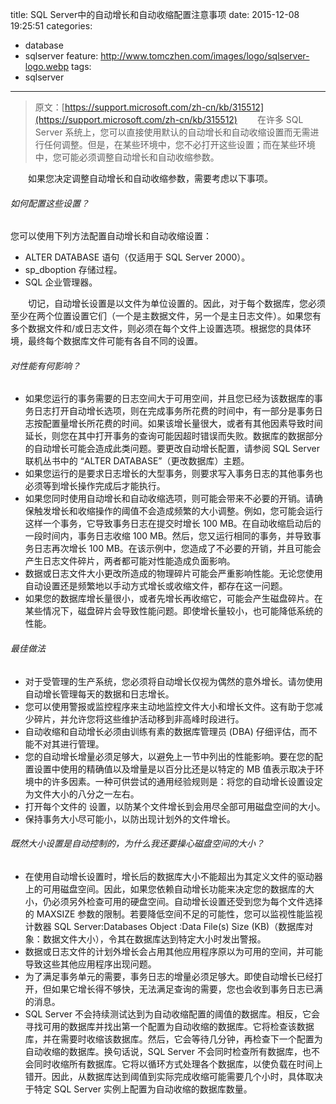 title: SQL Server中的自动增长和自动收缩配置注意事项
date: 2015-12-08 19:25:51
categories: 
  - database
  - sqlserver
feature: http://www.tomczhen.com/images/logo/sqlserver-logo.webp
tags: 
  - sqlserver
---
>原文：[https://support.microsoft.com/zh-cn/kb/315512](https://support.microsoft.com/zh-cn/kb/315512)
　　在许多 SQL Server 系统上，您可以直接使用默认的自动增长和自动收缩设置而无需进行任何调整。但是，在某些环境中，您不必打开这些设置；而在某些环境中，您可能必须调整自动增长和自动收缩参数。

　　如果您决定调整自动增长和自动收缩参数，需要考虑以下事项。

###### 如何配置这些设置？
您可以使用下列方法配置自动增长和自动收缩设置：

* ALTER DATABASE 语句（仅适用于 SQL Server 2000）。
* sp_dboption 存储过程。
* SQL 企业管理器。

　　切记，自动增长设置是以文件为单位设置的。因此，对于每个数据库，您必须至少在两个位置设置它们（一个是主数据文件，另一个是主日志文件）。如果您有多个数据文件和/或日志文件，则必须在每个文件上设置选项。根据您的具体环境，最终每个数据库文件可能有各自不同的设置。

<!-- more -->

###### 对性能有何影响？
* 如果您运行的事务需要的日志空间大于可用空间，并且您已经为该数据库的事务日志打开自动增长选项，则在完成事务所花费的时间中，有一部分是事务日志按配置量增长所花费的时间。如果该增长量很大，或者有其他因素导致时间延长，则您在其中打开事务的查询可能因超时错误而失败。数据库的数据部分的自动增长可能会造成此类问题。要更改自动增长配置，请参阅 SQL Server 联机丛书中的 “ALTER DATABASE”（更改数据库）主题。
* 如果您运行的是要求日志增长的大型事务，则要求写入事务日志的其他事务也必须等到增长操作完成后才能执行。
* 如果您同时使用自动增长和自动收缩选项，则可能会带来不必要的开销。请确保触发增长和收缩操作的阈值不会造成频繁的大小调整。例如，您可能会运行这样一个事务，它导致事务日志在提交时增长 100 MB。在自动收缩启动后的一段时间内，事务日志收缩 100 MB。然后，您又运行相同的事务，并导致事务日志再次增长 100 MB。在该示例中，您造成了不必要的开销，并且可能会产生日志文件碎片，两者都可能对性能造成负面影响。
* 数据或日志文件大小更改所造成的物理碎片可能会严重影响性能。无论您使用自动设置还是频繁地以手动方式增长或收缩文件，都存在这一问题。
* 如果您的数据库增长量很小，或者先增长再收缩它，可能会产生磁盘碎片。在某些情况下，磁盘碎片会导致性能问题。即使增长量较小，也可能降低系统的性能。
###### 最佳做法
* 对于受管理的生产系统，您必须将自动增长仅视为偶然的意外增长。请勿使用自动增长管理每天的数据和日志增长。
* 您可以使用警报或监控程序来主动地监控文件大小和增长文件。这有助于您减少碎片，并允许您将这些维护活动移到非高峰时段进行。
* 自动收缩和自动增长必须由训练有素的数据库管理员 (DBA) 仔细评估，而不能不对其进行管理。
* 您的自动增长增量必须足够大，以避免上一节中列出的性能影响。要在您的配置设置中使用的精确值以及增量是以百分比还是以特定的 MB 值表示取决于环境中的许多因素。一种可供尝试的通用经验规则是：将您的自动增长设置设定为文件大小的八分之一左右。
* 打开每个文件的 <MAXSIZE> 设置，以防某个文件增长到会用尽全部可用磁盘空间的大小。
* 保持事务大小尽可能小，以防出现计划外的文件增长。
###### 既然大小设置是自动控制的，为什么我还要操心磁盘空间的大小？
* 在使用自动增长设置时，增长后的数据库大小不能超出为其定义文件的驱动器上的可用磁盘空间。因此，如果您依赖自动增长功能来决定您的数据库的大小，仍必须另外检查可用的硬盘空间。自动增长设置还受到您为每个文件选择的 MAXSIZE 参数的限制。若要降低空间不足的可能性，您可以监视性能监视计数器 SQL Server:Databases Object :Data File(s) Size (KB)（数据库对象：数据文件大小），令其在数据库达到特定大小时发出警报。
* 数据或日志文件的计划外增长会占用其他应用程序原以为可用的空间，并可能导致这些其他应用程序出现问题。
* 为了满足事务单元的需要，事务日志的增量必须足够大。即使自动增长已经打开，但如果它增长得不够快，无法满足查询的需要，您也会收到事务日志已满的消息。
* SQL Server 不会持续测试达到为自动收缩配置的阈值的数据库。相反，它会寻找可用的数据库并找出第一个配置为自动收缩的数据库。它将检查该数据库，并在需要时收缩该数据库。然后，它会等待几分钟，再检查下一个配置为自动收缩的数据库。换句话说，SQL Server 不会同时检查所有数据库，也不会同时收缩所有数据库。它将以循环方式处理各个数据库，以使负载在时间上错开。因此，从数据库达到阈值到实际完成收缩可能需要几个小时，具体取决于特定 SQL Server 实例上配置为自动收缩的数据库数量。